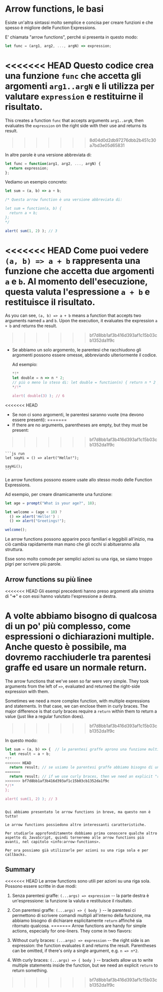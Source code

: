 # Arrow functions, le basi

Esiste un'altra sintassi molto semplice e concisa per creare funzioni e che spesso è migliore delle Function Expressions.

E' chiamata "arrow functions", perché si presenta in questo modo:

```js
let func = (arg1, arg2, ..., argN) => expression;
```

<<<<<<< HEAD
Questo codice crea una funzione `func` che accetta gli argomenti `arg1..argN` e li utilizza per valutare `expression` e restituirne il risultato.
=======
This creates a function `func` that accepts arguments `arg1..argN`, then evaluates the `expression` on the right side with their use and returns its result.
>>>>>>> 8d04d0d2db97276dbb2b451c30a7bd3e05d65831

In altre parole è una versione abbreviata di:

```js
let func = function(arg1, arg2, ..., argN) {
  return expression;
};
```

Vediamo un esempio concreto:

```js run
let sum = (a, b) => a + b;

/* Questa arrow function è una versione abbreviata di:

let sum = function(a, b) {
  return a + b;
};
*/

alert( sum(1, 2) ); // 3
```

<<<<<<< HEAD
Come puoi vedere `(a, b) => a + b` rappresenta una funzione che accetta due argomenti `a` e `b`. Al momento dell'esecuzione, questa valuta l'espressione `a + b` e restituisce il risultato.
=======
As you can see, `(a, b) => a + b` means a function that accepts two arguments named `a` and `b`. Upon the execution, it evaluates the expression `a + b` and returns the result.
>>>>>>> bf7d8bb1af3b416d393af1c15b03cb1352da1f9c

- Se abbiamo un solo argomento, le parentesi che racchiudono gli argomenti possono essere omesse, abbreviando ulteriormente il codice.

    Ad esempio:

    ```js run
    *!*
    let double = n => n * 2;
    // più o meno lo steso di: let double = function(n) { return n * 2 }
    */!*

    alert( double(3) ); // 6
    ```

<<<<<<< HEAD
- Se non ci sono argomenti, le parentesi saranno vuote (ma devono essere presenti):
=======
- If there are no arguments, parentheses are empty, but they must be present:
>>>>>>> bf7d8bb1af3b416d393af1c15b03cb1352da1f9c

    ```js run
    let sayHi = () => alert("Hello!");

    sayHi();
    ```

Le arrow functions possono essere usate allo stesso modo delle Function Expressions.

Ad esempio, per creare dinamicamente una funzione:

```js run
let age = prompt("What is your age?", 18);

let welcome = (age < 18) ?
  () => alert('Hello!') :
  () => alert("Greetings!");

welcome();
```

Le arrow functions possono apparire poco familiari e leggibili all'inizio, ma ciò cambia rapidamente man mano che gli occhi si abitueranno alla struttura.

Esse sono molto comode per semplici azioni su una riga, se siamo troppo pigri per scrivere più parole.

## Arrow functions su più linee

<<<<<<< HEAD
Gli esempi precedenti hanno preso argomenti alla sinistra di "=>" e con essi hanno valutato l'espressione a destra.

A volte abbiamo bisogno di qualcosa di un po' più complesso, come espressioni o dichiarazioni multiple. Anche questo è possibile, ma dovremo racchiuderle tra parentesi graffe ed usare un normale return.
=======
The arrow functions that we've seen so far were very simple. They took arguments from the left of `=>`, evaluated and returned the right-side expression with them.

Sometimes we need a more complex function, with multiple expressions and statements. In that case, we can enclose them in curly braces. The major difference is that curly braces require a `return` within them to return a value (just like a regular function does).
>>>>>>> bf7d8bb1af3b416d393af1c15b03cb1352da1f9c

In questo modo:

```js run
let sum = (a, b) => {  // le parentesi graffe aprono una funzione multilinea
  let result = a + b;
*!*
<<<<<<< HEAD
  return result; // se usiamo le parentesi graffe abbiamo bisogno di un esplicito "return" 
=======
  return result; // if we use curly braces, then we need an explicit "return"
>>>>>>> bf7d8bb1af3b416d393af1c15b03cb1352da1f9c
*/!*
};

alert( sum(1, 2) ); // 3
```

```smart header="Molto di più..."

Qui abbiamo presentato le arrow functions in breve, ma questo non è tutto!

Le arrow functions possiedono altre interessanti caratteristiche.

Per studiarle approfonditamente dobbiamo prima conoscere qualche altro aspetto di JavaScript, quindi torneremo alle arrow functions più avanti, nel capitolo <info:arrow-functions>.

Per ora possiamo già utilizzarle per azioni su una riga sola e per callbacks.
```

## Summary

<<<<<<< HEAD
Le arrow functions sono utili per azioni su una riga sola. Possono essere scritte in due modi:

1. Senza parentesi graffe: `(...args) => expression` -- la parte destra è un'espressione: la funzione la valuta e restituisce il risultato.
2. Con parentesi graffe: `(...args) => { body }` -- le parentesi ci permettono di scrivere comandi multipli all'interno della funzione, ma abbiamo bisogno di dichiarare esplicitamente
`return` affinché sia ritornato qualcosa.
=======
Arrow functions are handy for simple actions, especially for one-liners. They come in two flavors:

1. Without curly braces: `(...args) => expression` -- the right side is an expression: the function evaluates it and returns the result. Parentheses can be omitted, if there's only a single argument, e.g. `n => n*2`.
2. With curly braces: `(...args) => { body }` -- brackets allow us to write multiple statements inside the function, but we need an explicit `return` to return something.
>>>>>>> bf7d8bb1af3b416d393af1c15b03cb1352da1f9c
